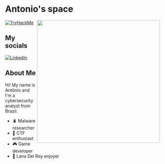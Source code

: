 # Antonio's space

<a href="https://www.youtube.com/watch?v=WMsUv_EgsWY" target="_blank"><img align="right" width="400" src="https://c.tenor.com/Bl1eewa5-lcAAAAC/lana-del-rey-hi.gif" /></a>

[![TryHackMe](https://tryhackme-badges.s3.amazonaws.com/apln2.png)](https://tryhackme.com/p/apln2)

## My socials

[![LinkedIn](https://img.shields.io/static/v1?style=for-the-badge&message=LinkedIn&color=0A66C2&logo=LinkedIn&label=&logoColor=FFFFFF)](https://www.linkedin.com/in/ant%C3%B4nio-paulino-5748ab168/)

## About Me

Hi! My name is Antônio and I'm a cybersecurity analyst from Brazil.

- 🪲 Malware researcher
- 🚩 CTF enthusiast
- 🎮 Game developer
- 🎵 Lana Del Rey enjoyer
